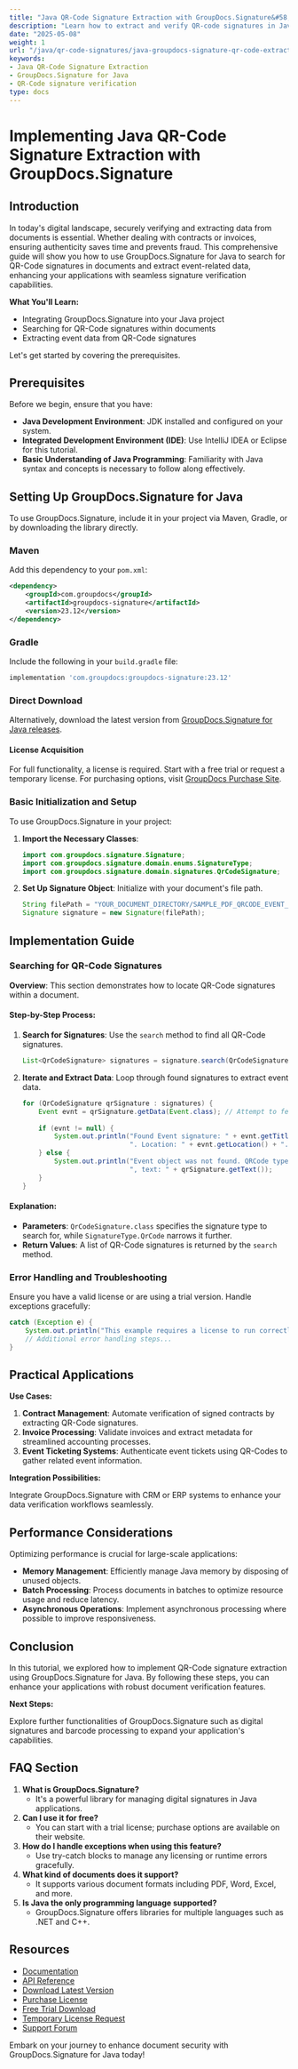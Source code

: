 ```yaml
---
title: "Java QR-Code Signature Extraction with GroupDocs.Signature&#58; A Comprehensive Guide"
description: "Learn how to extract and verify QR-code signatures in Java documents using GroupDocs.Signature. Master signature verification for secure document handling."
date: "2025-05-08"
weight: 1
url: "/java/qr-code-signatures/java-groupdocs-signature-qr-code-extraction/"
keywords:
- Java QR-Code Signature Extraction
- GroupDocs.Signature for Java
- QR-Code signature verification
type: docs
---
```

# Implementing Java QR-Code Signature Extraction with GroupDocs.Signature

## Introduction

In today's digital landscape, securely verifying and extracting data from documents is essential. Whether dealing with contracts or invoices, ensuring authenticity saves time and prevents fraud. This comprehensive guide will show you how to use GroupDocs.Signature for Java to search for QR-Code signatures in documents and extract event-related data, enhancing your applications with seamless signature verification capabilities.

**What You'll Learn:**

- Integrating GroupDocs.Signature into your Java project
- Searching for QR-Code signatures within documents
- Extracting event data from QR-Code signatures

Let's get started by covering the prerequisites.

## Prerequisites

Before we begin, ensure that you have:

- **Java Development Environment**: JDK installed and configured on your system.
- **Integrated Development Environment (IDE)**: Use IntelliJ IDEA or Eclipse for this tutorial.
- **Basic Understanding of Java Programming**: Familiarity with Java syntax and concepts is necessary to follow along effectively.

## Setting Up GroupDocs.Signature for Java

To use GroupDocs.Signature, include it in your project via Maven, Gradle, or by downloading the library directly.

### Maven

Add this dependency to your `pom.xml`:

```xml
<dependency>
    <groupId>com.groupdocs</groupId>
    <artifactId>groupdocs-signature</artifactId>
    <version>23.12</version>
</dependency>
```

### Gradle

Include the following in your `build.gradle` file:

```gradle
implementation 'com.groupdocs:groupdocs-signature:23.12'
```

### Direct Download

Alternatively, download the latest version from [GroupDocs.Signature for Java releases](https://releases.groupdocs.com/signature/java/).

#### License Acquisition

For full functionality, a license is required. Start with a free trial or request a temporary license. For purchasing options, visit [GroupDocs Purchase Site](https://purchase.groupdocs.com/buy).

### Basic Initialization and Setup

To use GroupDocs.Signature in your project:

1. **Import the Necessary Classes**:
   ```java
   import com.groupdocs.signature.Signature;
   import com.groupdocs.signature.domain.enums.SignatureType;
   import com.groupdocs.signature.domain.signatures.QrCodeSignature;
   ```
2. **Set Up Signature Object**:
   Initialize with your document's file path.
   ```java
   String filePath = "YOUR_DOCUMENT_DIRECTORY/SAMPLE_PDF_QRCODE_EVENT_OBJECT";
   Signature signature = new Signature(filePath);
   ```

## Implementation Guide

### Searching for QR-Code Signatures

**Overview**: This section demonstrates how to locate QR-Code signatures within a document.

#### Step-by-Step Process:

1. **Search for Signatures**:
   Use the `search` method to find all QR-Code signatures.
   ```java
   List<QrCodeSignature> signatures = signature.search(QrCodeSignature.class, SignatureType.QrCode);
   ```
2. **Iterate and Extract Data**:
   Loop through found signatures to extract event data.
   
   ```java
   for (QrCodeSignature qrSignature : signatures) {
       Event evnt = qrSignature.getData(Event.class); // Attempt to fetch event data
       
       if (evnt != null) { 
           System.out.println("Found Event signature: " + evnt.getTitle() + "/" + evnt.getDescription() +
                              ". Location: " + evnt.getLocation() + ". Started at: " + evnt.getStartDate());
       } else {
           System.out.println("Event object was not found. QRCode type: " + qrSignature.getEncodeType().getTypeName() + 
                              ", text: " + qrSignature.getText());
       }
   }
   ```

#### Explanation:
- **Parameters**: `QrCodeSignature.class` specifies the signature type to search for, while `SignatureType.QrCode` narrows it further.
- **Return Values**: A list of QR-Code signatures is returned by the `search` method.

### Error Handling and Troubleshooting

Ensure you have a valid license or are using a trial version. Handle exceptions gracefully:
```java
catch (Exception e) {
    System.out.println("This example requires a license to run correctly.");
    // Additional error handling steps...
}
```

## Practical Applications

**Use Cases:**

1. **Contract Management**: Automate verification of signed contracts by extracting QR-Code signatures.
2. **Invoice Processing**: Validate invoices and extract metadata for streamlined accounting processes.
3. **Event Ticketing Systems**: Authenticate event tickets using QR-Codes to gather related event information.

**Integration Possibilities:**

Integrate GroupDocs.Signature with CRM or ERP systems to enhance your data verification workflows seamlessly.

## Performance Considerations

Optimizing performance is crucial for large-scale applications:

- **Memory Management**: Efficiently manage Java memory by disposing of unused objects.
- **Batch Processing**: Process documents in batches to optimize resource usage and reduce latency.
- **Asynchronous Operations**: Implement asynchronous processing where possible to improve responsiveness.

## Conclusion

In this tutorial, we explored how to implement QR-Code signature extraction using GroupDocs.Signature for Java. By following these steps, you can enhance your applications with robust document verification features. 

**Next Steps:**

Explore further functionalities of GroupDocs.Signature such as digital signatures and barcode processing to expand your application's capabilities.

## FAQ Section

1. **What is GroupDocs.Signature?**
   - It's a powerful library for managing digital signatures in Java applications.
2. **Can I use it for free?**
   - You can start with a trial license; purchase options are available on their website.
3. **How do I handle exceptions when using this feature?**
   - Use try-catch blocks to manage any licensing or runtime errors gracefully.
4. **What kind of documents does it support?**
   - It supports various document formats including PDF, Word, Excel, and more.
5. **Is Java the only programming language supported?**
   - GroupDocs.Signature offers libraries for multiple languages such as .NET and C++.

## Resources

- [Documentation](https://docs.groupdocs.com/signature/java/)
- [API Reference](https://reference.groupdocs.com/signature/java/)
- [Download Latest Version](https://releases.groupdocs.com/signature/java/)
- [Purchase License](https://purchase.groupdocs.com/buy)
- [Free Trial Download](https://releases.groupdocs.com/signature/java/)
- [Temporary License Request](https://purchase.groupdocs.com/temporary-license/)
- [Support Forum](https://forum.groupdocs.com/c/signature/)

Embark on your journey to enhance document security with GroupDocs.Signature for Java today!
